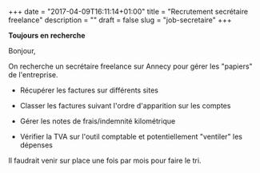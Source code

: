 +++
date = "2017-04-09T16:11:14+01:00"
title = "Recrutement secrétaire freelance"
description = ""
draft = false
slug = "job-secretaire"
+++

**Toujours en recherche**

Bonjour,

On recherche un secrétaire freelance sur Annecy pour gérer les "papiers" de l'entreprise.

- Récupérer les factures sur différents sites

- Classer les factures suivant l'ordre d'apparition sur les comptes

- Gérer les notes de frais/indemnité kilométrique

- Vérifier la TVA sur l'outil comptable et potentiellement "ventiler" les dépenses

Il faudrait venir sur place une fois par mois pour faire le tri.